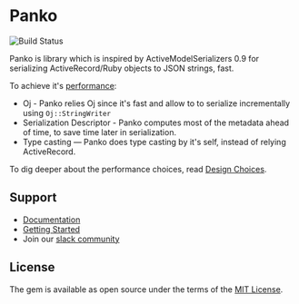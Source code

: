 # Panko

![Build Status](https://github.com/panko-serializer/panko_serializer/workflows/Panko%20Serializer%20CI/badge.svg?branch=github-actions)

Panko is library which is inspired by ActiveModelSerializers 0.9 for serializing ActiveRecord/Ruby objects to JSON strings, fast.

To achieve it's [performance](https://panko.dev/docs/performance.html):

* Oj - Panko relies Oj since it's fast and allow to to serialize incrementally using `Oj::StringWriter`
* Serialization Descriptor - Panko computes most of the metadata ahead of time, to save time later in serialization.
* Type casting — Panko does type casting by it's self, instead of relying ActiveRecord.

To dig deeper about the performance choices, read [Design Choices](https://panko.dev/docs/design-choices.html).


Support
-------

- [Documentation](https://panko.dev/docs)
- [Getting Started](https://panko.dev/docs/getting-started.html)
- Join our [slack community](https://pankoserializer.herokuapp.com/)

License
-------

The gem is available as open source under the terms of the [MIT License](http://opensource.org/licenses/MIT).

